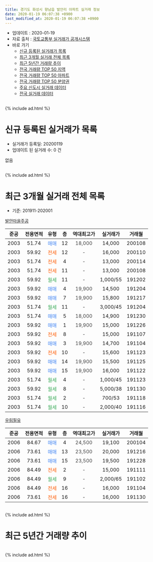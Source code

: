 ```yaml
---
title: 경기도 화성시 향남읍 발안리 아파트 실거래 정보
date: 2020-01-19 06:07:38 +0900
last_modified_at: 2020-01-19 06:07:38 +0900
---
```


* 업데이트 : 2020-01-19
* 자료 출처 : [국토교통부 실거래가 공개시스템](http://rt.molit.go.kr)
* 바로 가기
    * [신규 등록된 실거래가 목록](#신규-등록된-실거래가-목록)
    * [최근 3개월 실거래 전체 목록](#최근-3개월-실거래-전체-목록)
    * [최근 5년간 거래량 추이](#최근-5년간-거래량-추이)
    * [전국 거래량 TOP 50 지역](https://apt-info.github.io/apt-trade-info/최근-3개월-전국에서-가장-거래가-많이-발생한-지역)
    * [전국 거래량 TOP 50 아파트](https://apt-info.github.io/apt-trade-info/최근-3개월-전국에서-가장-거래가-많이-발생한-아파트)
    * [전국 거래량 TOP 50 분양권](https://apt-info.github.io/apt-trade-info/최근-3개월-전국에서-가장-거래가-많이-발생한-분양권)
    * [주요 신도시 실거래 데이터](https://apt-info.github.io/apt-trade-info/주요-신도시)
    * [전국 실거래 데이터](https://apt-info.github.io/apt-trade-info/전국)
<br>
{% include ad.html %}
<br>

# 신규 등록된 실거래가 목록
* 실거래가 등록일: 20200119
* 업데이트 된 실거래 수: 0 건

없음

<br>
{% include ad.html %}
<br>

# 최근 3개월 실거래 전체 목록
* 기준: 201911-202001


[발안마을주공](https://search.naver.com/search.naver?query=%EA%B2%BD%EA%B8%B0%EB%8F%84+%ED%99%94%EC%84%B1%EC%8B%9C+%ED%96%A5%EB%82%A8%EC%9D%8D+%EB%B0%9C%EC%95%88%EB%A6%AC+%EB%B0%9C%EC%95%88%EB%A7%88%EC%9D%84%EC%A3%BC%EA%B3%B5)

|준공|전용면적|유형|층|역대최고가|실거래가|거래월|
|:---:|:---:|:---:|:---:|:---:|:---:|:---:|
|2003|51.74|<span style="color:#4285f3">매매</span>|12|<span style="color:#444444">18,000</span>|14,000|200108|
|2003|59.92|<span style="color:#ff5a00">전세</span>|12|<span style="color:#444444">-</span>|16,000|200110|
|2003|51.74|<span style="color:#ff5a00">전세</span>|4|<span style="color:#444444">-</span>|13,000|200114|
|2003|51.74|<span style="color:#ff5a00">전세</span>|11|<span style="color:#444444">-</span>|13,000|200108|
|2003|59.92|<span style="color:#34a853">월세</span>|11|<span style="color:#444444">-</span>|1,000/55|191202|
|2003|59.92|<span style="color:#4285f3">매매</span>|4|<span style="color:#444444">19,900</span>|14,500|191204|
|2003|59.92|<span style="color:#4285f3">매매</span>|7|<span style="color:#444444">19,900</span>|15,800|191217|
|2003|51.74|<span style="color:#34a853">월세</span>|11|<span style="color:#444444">-</span>|3,000/45|191204|
|2003|51.74|<span style="color:#4285f3">매매</span>|5|<span style="color:#444444">18,000</span>|14,900|191230|
|2003|59.92|<span style="color:#4285f3">매매</span>|1|<span style="color:#444444">19,900</span>|15,000|191226|
|2003|59.92|<span style="color:#ff5a00">전세</span>|8|<span style="color:#444444">-</span>|15,000|191107|
|2003|59.92|<span style="color:#4285f3">매매</span>|3|<span style="color:#444444">19,900</span>|14,700|191104|
|2003|59.92|<span style="color:#ff5a00">전세</span>|10|<span style="color:#444444">-</span>|15,600|191123|
|2003|59.92|<span style="color:#4285f3">매매</span>|14|<span style="color:#444444">19,900</span>|15,500|191125|
|2003|59.92|<span style="color:#4285f3">매매</span>|15|<span style="color:#444444">19,900</span>|16,000|191122|
|2003|51.74|<span style="color:#34a853">월세</span>|4|<span style="color:#444444">-</span>|1,000/45|191123|
|2003|59.92|<span style="color:#34a853">월세</span>|8|<span style="color:#444444">-</span>|5,000/38|191130|
|2003|51.74|<span style="color:#34a853">월세</span>|2|<span style="color:#444444">-</span>|700/53|191118|
|2003|51.74|<span style="color:#34a853">월세</span>|10|<span style="color:#444444">-</span>|2,000/40|191116|

[우림필유](https://search.naver.com/search.naver?query=%EA%B2%BD%EA%B8%B0%EB%8F%84+%ED%99%94%EC%84%B1%EC%8B%9C+%ED%96%A5%EB%82%A8%EC%9D%8D+%EB%B0%9C%EC%95%88%EB%A6%AC+%EC%9A%B0%EB%A6%BC%ED%95%84%EC%9C%A0)

|준공|전용면적|유형|층|역대최고가|실거래가|거래월|
|:---:|:---:|:---:|:---:|:---:|:---:|:---:|
|2006|84.67|<span style="color:#4285f3">매매</span>|4|<span style="color:#444444">24,500</span>|19,100|200104|
|2006|73.61|<span style="color:#4285f3">매매</span>|13|<span style="color:#444444">23,500</span>|20,000|191216|
|2006|73.61|<span style="color:#4285f3">매매</span>|15|<span style="color:#444444">23,500</span>|19,500|191228|
|2006|84.49|<span style="color:#ff5a00">전세</span>|2|<span style="color:#444444">-</span>|15,000|191111|
|2006|84.49|<span style="color:#34a853">월세</span>|9|<span style="color:#444444">-</span>|2,000/65|191102|
|2006|84.49|<span style="color:#ff5a00">전세</span>|16|<span style="color:#444444">-</span>|16,000|191104|
|2006|73.61|<span style="color:#ff5a00">전세</span>|16|<span style="color:#444444">-</span>|16,000|191130|


<br>
{% include ad.html %}
<br>

# 최근 5년간 거래량 추이


<div style="width:100%;">
    <canvas id="deal_progress" height="200"></canvas>
</div>

<script>
new Chart(document.getElementById("deal_progress"), {
    type: 'line',
    data: {
        labels: ['201501','201502','201503','201504','201505','201506','201507','201508','201509','201510','201511','201512','201601','201602','201603','201604','201605','201606','201607','201608','201609','201610','201611','201612','201701','201702','201703','201704','201705','201706','201707','201708','201709','201710','201711','201712','201801','201802','201803','201804','201805','201806','201807','201808','201809','201810','201811','201812','201901','201902','201903','201904','201905','201906','201907','201908','201909','201910','201911','201912','202001'],
        datasets: [{
            label: '매매',
            pointRadius: 1,
            data: [21, 17, 28, 19, 24, 16, 24, 17, 19, 13, 10, 16, 25, 12, 12, 35, 20, 22, 11, 14, 9, 18, 12, 9, 7, 17, 21, 17, 18, 12, 17, 13, 14, 9, 15, 8, 9, 7, 11, 4, 6, 7, 9, 8, 3, 8, 8, 5, 6, 5, 7, 7, 7, 9, 6, 10, 11, 17, 3, 6, 2],
            borderColor: "rgba(255, 201, 14, 1)",
            backgroundColor: "rgba(255, 201, 14, 0.5)",
            fill: false,
            lineTension: 0
        },{
            label: '전월세',
            pointRadius: 1,
            data: [10, 6, 20, 11, 14, 9, 11, 4, 6, 21, 11, 7, 11, 9, 10, 9, 10, 4, 3, 11, 16, 7, 8, 6, 7, 13, 10, 8, 12, 11, 11, 8, 6, 5, 2, 4, 8, 8, 15, 9, 11, 3, 5, 7, 9, 12, 4, 5, 7, 10, 11, 5, 6, 8, 5, 5, 6, 7, 10, 2, 3],
            borderColor: "rgba(0, 141, 185, 1)",
            backgroundColor: "rgba(0, 141, 185, 0.5)",
            fill: false,
            lineTension: 0
        }
        ]
    },
    options: {
        responsive: true,
        title: {
            display: false
        },
        tooltips: {
            mode: 'index',
            intersect: false
        },
        hover: {
            mode: 'nearest',
            intersect: true
        },
        scales: {
            xAxes: [{
                display: true,
                scaleLabel: {
                    display: true,
                    labelString: '년/월'
                }
            }],
            yAxes: [{
                display: true,
                ticks: {
                    suggestedMin: 0,
                },
                scaleLabel: {
                    display: true,
                    labelString: '실거래 수'
                }
            }]
        }
    }
});

</script>


<br>
{% include ad.html %}
<br>

